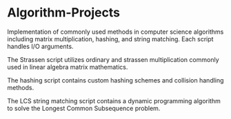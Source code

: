 # Algorithm-Projects
Implementation of commonly used methods in computer science algorithms including matrix multiplication, hashing, and string matching. Each script handles I/O arguments.

The Strassen script utilizes ordinary and strassen multiplication commonly used in linear algebra matrix mathematics.

The hashing script contains custom hashing schemes and collision handling methods.

The LCS string matching script contains a dynamic programming algorithm to solve the Longest Common Subsequence problem.

